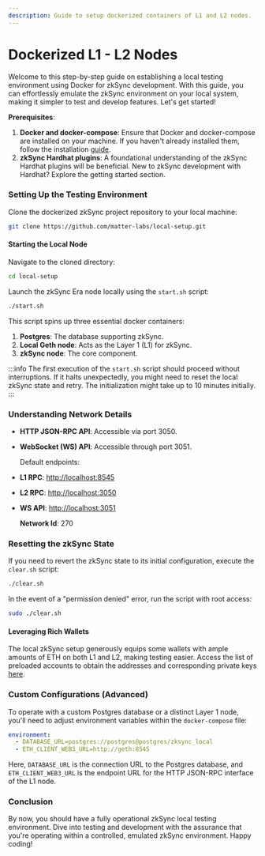 ```yaml
---
description: Guide to setup dockerized containers of L1 and L2 nodes.
---
```


# Dockerized L1 - L2 Nodes

Welcome to this step-by-step guide on establishing a local testing environment using Docker for zkSync development. With this guide, you can effortlessly emulate the zkSync environment on your local system, making it simpler to test and develop features. Let's get started!

**Prerequisites**:

1. **Docker and docker-compose**: Ensure that Docker and docker-compose are installed on your machine. If you haven't already installed them, follow the installation [guide](https://docs.docker.com/get-docker/).
2. **zkSync Hardhat plugins**: A foundational understanding of the zkSync Hardhat plugins will be beneficial. New to zkSync development with Hardhat? Explore the getting started section.

### **Setting Up the Testing Environment**

Clone the dockerized zkSync project repository to your local machine:

```bash
git clone https://github.com/matter-labs/local-setup.git
```

#### **Starting the Local Node**

Navigate to the cloned directory:

```bash
cd local-setup
```

Launch the zkSync Era node locally using the `start.sh` script:

```bash
./start.sh
```

This script spins up three essential docker containers:

1. **Postgres**: The database supporting zkSync.
2. **Local Geth node**: Acts as the Layer 1 (L1) for zkSync.
3. **zkSync node**: The core component.

:::info
The first execution of the `start.sh` script should proceed without interruptions. If it halts unexpectedly, you might need to reset the local zkSync state and retry. The initialization might take up to 10 minutes initially.
:::

### **Understanding Network Details**

- **HTTP JSON-RPC API**: Accessible via port 3050.
- **WebSocket (WS) API**: Accessible through port 3051.

  Default endpoints:

- **L1 RPC**: <http://localhost:8545>
- **L2 RPC**: <http://localhost:3050>
- **WS API**: <http://localhost:3051>

  **Network Id**: 270

### **Resetting the zkSync State**

If you need to revert the zkSync state to its initial configuration, execute the `clear.sh` script:

```bash
./clear.sh
```

In the event of a "permission denied" error, run the script with root access:

```bash
sudo ./clear.sh
```

#### **Leveraging Rich Wallets**

The local zkSync setup generously equips some wallets with ample amounts of ETH on both L1 and L2, making testing easier. Access the list of preloaded accounts to obtain the addresses and corresponding private keys [here](https://github.com/matter-labs/local-setup/blob/main/rich-wallets.json).

### **Custom Configurations (Advanced)**

To operate with a custom Postgres database or a distinct Layer 1 node, you'll need to adjust environment variables within the `docker-compose` file:

```yaml
environment:
  - DATABASE_URL=postgres://postgres@postgres/zksync_local
  - ETH_CLIENT_WEB3_URL=http://geth:8545
```

Here, `DATABASE_URL` is the connection URL to the Postgres database, and `ETH_CLIENT_WEB3_URL` is the endpoint URL for the HTTP JSON-RPC interface of the L1 node.

### Conclusion

By now, you should have a fully operational zkSync local testing environment. Dive into testing and development with the assurance that you're operating within a controlled, emulated zkSync environment. Happy coding!
